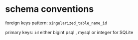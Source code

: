 # schema conventions

foreign keys pattern:
`singularized_table_name_id`

primary keys:
`id`
either bigint psql , mysql
or integer for SQLite
